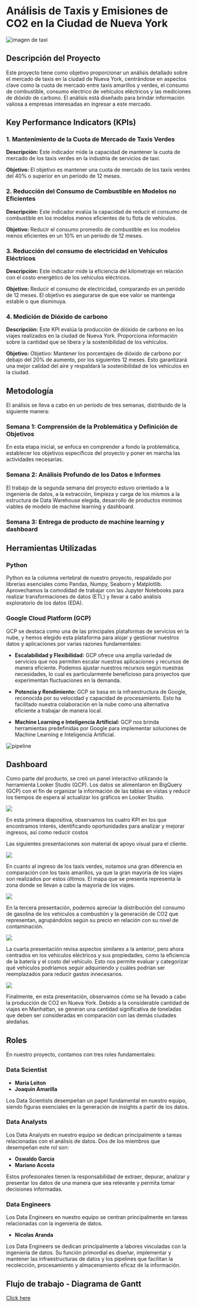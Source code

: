 # Análisis de Taxis y Emisiones de CO2 en la Ciudad de Nueva York

<img src="src/taxi.jpeg" alt="imagen de taxi">

## Descripción del Proyecto
Este proyecto tiene como objetivo proporcionar un análisis detallado sobre el mercado de taxis en la ciudad de Nueva York, centrándose en aspectos clave como la cuota de mercado entre taxis amarillos y verdes, el consumo de combustible, consumo electrico de vehículos eléctricos y las mediciones de dióxido de carbono. El análisis está diseñado para brindar información valiosa a empresas interesadas en ingresar a este mercado.

## Key Performance Indicators (KPIs)

### 1. Mantenimiento de la Cuota de Mercado de Taxis Verdes
**Descripción:** Este indicador mide la capacidad de mantener la cuota de mercado de los taxis verdes en la industria de servicios de taxi.

**Objetivo:** El objetivo es mantener una cuota de mercado de los taxis verdes del 40% o superior en un período de 12 meses.

### 2. Reducción del Consumo de Combustible en Modelos no Eficientes
**Descripción:** Este indicador evalúa la capacidad de reducir el consumo de combustible en los modelos menos eficientes de tu flota de vehículos.

**Objetivo:** Reducir el consumo promedio de combustible en los modelos menos eficientes en un 10% en un período de 12 meses.

### 3. Reducción del consumo de electricidad en Vehículos Eléctricos
**Descripción:** Este indicador mide la eficiencia del kilometraje en relación con el costo energético de los vehículos eléctricos.

**Objetivo:** Reducir el consumo de electricidad, comparando en un periódo de 12 meses. El objetivo es asegurarse de que ese valor se mantenga estable o que disminuya. 

### 4. Medición de Dióxido de carbono
**Descripción:** Este KPI evalúa la producción de dióxido de carbono en los viajes realizados en la ciudad de Nueva York. Proporciona información sobre la cantidad que se libera y la sostenibilidad de los vehículos.

**Objetivo:** Objetivo: Mantener los porcentajes de dióxido de carbono por debajo del 20% de aumento, por los siguientes 12 meses. Esto garantizará una mejor calidad del aire y respaldará la sostenibilidad de los vehículos en la ciudad.

## Metodología

El análisis se lleva a cabo en un período de tres semanas, distribuido de la siguiente manera:

### Semana 1: Comprensión de la Problemática y Definición de Objetivos
En esta etapa inicial, se enfoca en comprender a fondo la problemática, establecer los objetivos específicos del proyecto y poner en marcha las actividades necesarias.

### Semana 2: Análisis Profundo de los Datos e Informes
El trabajo de la segunda semana del proyecto estuvo orientado a la ingeniería de datos, a la extracción, limpieza y carga de los mismos a la estructura de Data Warehouse elegida, desarrollo de productos minimos viables de modelo de machine learning y dashboard.

### Semana 3: Entrega de producto de machine learning y dashboard

## Herramientas Utilizadas

### Python
Python es la columna vertebral de nuestro proyecto, respaldado por librerías esenciales como Pandas, Numpy, Seaborn y Matplotlib. Aprovechamos la comodidad de trabajar con las Jupyter Notebooks para realizar transformaciones de datos (ETL) y llevar a cabo análisis exploratorio de los datos (EDA).

### Google Cloud Platform (GCP)
GCP se destaca como una de las principales plataformas de servicios en la nube, y hemos elegido esta plataforma para alojar y gestionar nuestros datos y aplicaciones por varias razones fundamentales:

- **Escalabilidad y Flexibilidad:** GCP ofrece una amplia variedad de servicios que nos permiten escalar nuestras aplicaciones y recursos de manera eficiente. Podemos ajustar nuestros recursos según nuestras necesidades, lo cual es particularmente beneficioso para proyectos que experimentan fluctuaciones en la demanda.

- **Potencia y Rendimiento:** GCP se basa en la infraestructura de Google, reconocida por su velocidad y capacidad de procesamiento. Esto ha facilitado nuestra colaboración en la nube como una alternativa eficiente a trabajar de manera local.

- **Machine Learning e Inteligencia Artificial:** GCP nos brinda herramientas predefinidas por Google para implementar soluciones de Machine Learning e Inteligencia Artificial.

<img src="src/technology_stack2.png" alt="pipeline">

## Dashboard

Como parte del producto, se creó un panel interactivo utilizando la herramienta Looker Studio (GCP). Los datos se alimentaron en BigQuery (GCP) con el fin de organizar la información de las tablas en vistas y reducir los tiempos de espera al actualizar los gráficos en Looker Studio.

<img src="src/dashboard_1.png">

En esta primera diapositiva, observamos los cuatro KPI en los que encontramos interés, identificando oportunidades para analizar y mejorar ingresos, así como reducir costos

Las siguientes presentaciones son material de apoyo visual para el cliente.

<img src="src/dashboard_2.png">

En cuanto al ingreso de los taxis verdes, notamos una gran diferencia en comparación con los taxis amarillos, ya que la gran mayoría de los viajes son realizados por estos últimos. El mapa que se presenta representa la zona donde se llevan a cabo la mayoría de los viajes.

<img src="src/dashboard_3.png">

En la tercera presentación, podemos apreciar la distribución del consumo de gasolina de los vehículos a combustión y la generación de CO2 que representan, agrupándolos según su precio en relación con su nivel de contaminación.

<img src="src/dashboard_4.png">

La cuarta presentación revisa aspectos similares a la anterior, pero ahora centrados en los vehículos eléctricos y sus propiedades, como la eficiencia de la batería y el costo del vehículo. Esto nos permite evaluar y categorizar qué vehículos podríamos seguir adquiriendo y cuáles podrían ser reemplazados para reducir gastos innecesarios.

<img src="src/dashboard_6.png">

Finalmente, en esta presentación, observamos cómo se ha llevado a cabo la producción de CO2 en Nueva York. Debido a la considerable cantidad de viajes en Manhattan, se generan una cantidad significativa de toneladas que deben ser consideradas en comparación con las demás ciudades aledañas.

## Roles

En nuestro proyecto, contamos con tres roles fundamentales:

### Data Scientist
- **Maria Leiton**
- **Joaquin Amarilla**

Los Data Scientists desempeñan un papel fundamental en nuestro equipo, siendo figuras esenciales en la generación de insights a partir de los datos.

### Data Analysts
Los Data Analysts en nuestro equipo se dedican principalmente a tareas relacionadas con el análisis de datos. Dos de los miembros que desempeñan este rol son:

- **Oswaldo Garcia**
- **Mariano Acosta**

Estos profesionales tienen la responsabilidad de extraer, depurar, analizar y presentar los datos de una manera que sea relevante y permita tomar decisiones informadas.

### Data Engineers
Los Data Engineers en nuestro equipo se centran principalmente en tareas relacionadas con la ingeniería de datos. 
- **Nicolas Aranda**

Los Data Engineers se dedican principalmente a labores vinculadas con la ingeniería de datos. Su función primordial es diseñar, implementar y mantener las infraestructuras de datos y los pipelines que facilitan la recolección, procesamiento y almacenamiento eficaz de la información.

## Flujo de trabajo - Diagrama de Gantt
[Click here](https://docs.google.com/spreadsheets/d/e/2PACX-1vRDAku0N05gw6yRoVvx4lRjuNDqZNwWEoO_Z4Xl1MBCnRSfeX7JnhesaMt92KEtM_wYRuHNJmFYy2HI/pubhtml)


